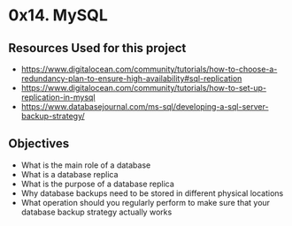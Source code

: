 # 0x14. MySQL

## Resources Used for this project
- https://www.digitalocean.com/community/tutorials/how-to-choose-a-redundancy-plan-to-ensure-high-availability#sql-replication
- https://www.digitalocean.com/community/tutorials/how-to-set-up-replication-in-mysql
- https://www.databasejournal.com/ms-sql/developing-a-sql-server-backup-strategy/

## Objectives
- What is the main role of a database
- What is a database replica
- What is the purpose of a database replica
- Why database backups need to be stored in different physical locations
- What operation should you regularly perform to make sure that your database backup strategy actually works
